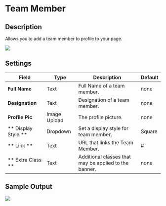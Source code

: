 #  Team Member

## Description

Allows you to add a team member to profile to your page.

![](http://transvelo.github.io/mediacenter/docs/assets/images/vc-teamMember-setting.png)

## Settings

| Field | Type | Description | Default
| -- | -- | -- | -- |
| **Full Name** | Text | Full Name of a team member. | none
| **Designation** | Text |Designation of a team member.| none
| **Profile Pic** | Image Upload |The profile picture.| none
| ** Display Style ** | Dropdown | Set a display style for team member. |  Square
| ** Link ** | Text | URL that links the Team Member. |  # |
| ** Extra Class ** | Text | Additional classes that may be applied to the banner. | none


## Sample Output

![](http://transvelo.github.io/mediacenter/docs/assets/images/vc-teamMember-output.png)
